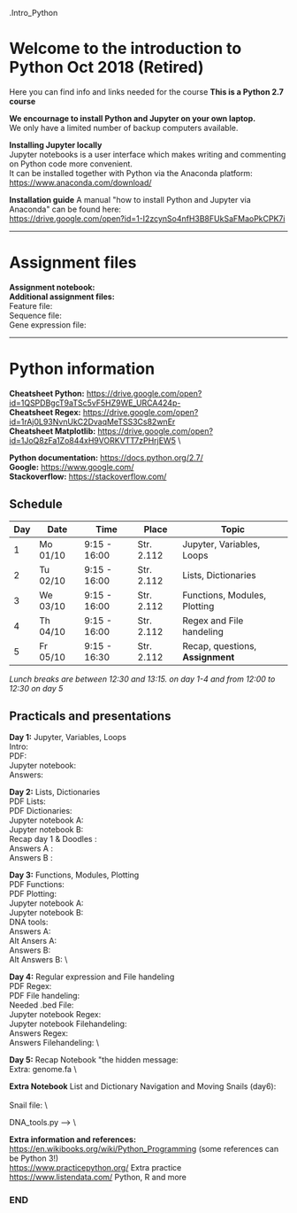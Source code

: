 .Intro_Python

# Welcome to the introduction to Python Oct 2018 (Retired)

Here you can find info and links needed for the course
**This is a Python 2.7 course**

**We encournage to install Python and Jupyter on your own laptop.** \
We only have a limited number of backup computers available.

**Installing Jupyter locally**\
Jupyter notebooks is a user interface which makes writing and commenting on Python code more convenient.\
It can be installed together with Python via the Anaconda platform:\
https://www.anaconda.com/download/

**Installation guide**
A manual "how to install Python and Jupyter via Anaconda" can be found here:\
https://drive.google.com/open?id=1-I2zcynSo4nfH3B8FUkSaFMaoPkCPK7i 


--------------------------------------------------------------------------------------
# Assignment files 

**Assignment notebook:**  \
**Additional assignment files:** \
Feature file: \
Sequence file:  \
Gene expression file: 

--------------------------------------------------------------------------------------

# Python information

**Cheatsheet Python:** https://drive.google.com/open?id=1QSPDBgcT9aTSc5vF5HZ9WE_URCA424p- \
**Cheatsheet Regex:** https://drive.google.com/open?id=1rAj0L93NvnUkC2DvaqMeTSS3Cs82wnEr \
**Cheatsheet Matplotlib:** https://drive.google.com/open?id=1JoQ8zFa1Zo844xH9VORKVTT7zPHrjEW5 \

**Python documentation:** https://docs.python.org/2.7/ \
**Google:** https://www.google.com/ \
**Stackoverflow:** https://stackoverflow.com/ 

## Schedule

| Day | Date     | Time          | Place      | Topic                            |
|-----|----------|---------------|------------|----------------------------------|
| 1   | Mo 01/10 |  9:15 - 16:00 | Str. 2.112 | Jupyter, Variables, Loops        |
| 2   | Tu 02/10 |  9:15 - 16:00 | Str. 2.112 | Lists, Dictionaries              |
| 3   | We 03/10 |  9:15 - 16:00 | Str. 2.112 | Functions, Modules, Plotting     |
| 4   | Th 04/10 |  9:15 - 16:00 | Str. 2.112 | Regex and File handeling         |
| 5   | Fr 05/10 |  9:15 - 16:30 | Str. 2.112 | Recap, questions, **Assignment** |


*Lunch breaks are between 12:30 and 13:15. on day 1-4 and from 12:00 to 12:30 on day 5*



## Practicals and presentations ###

**Day 1:** Jupyter, Variables, Loops\
Intro:  \
PDF:  \
Jupyter notebook:  \
Answers:  

**Day 2:** Lists, Dictionaries \
PDF Lists:  \
PDF Dictionaries:  \
Jupyter notebook A:  \
Jupyter notebook B:  \
Recap day 1 & Doodles :  \
Answers A :  \
Answers B : 

**Day 3:** Functions, Modules, Plotting\
PDF Functions:  \
PDF Plotting:  \
Jupyter notebook A:  \
Jupyter notebook B:  \
DNA tools:  \
Answers A:  \
Alt Ansers A:  \
Answers B:  \
Alt Answers B: \

**Day 4:** Regular expression and File handeling\
PDF Regex:  \
PDF File handeling:  \
Needed .bed File:  \
Jupyter notebook Regex:  \
Jupyter notebook Filehandeling:  \
Answers Regex:  \
Answers Filehandeling:  \

**Day 5:** Recap
Notebook "the hidden message:  \
Extra: genome.fa  \


**Extra Notebook** List and Dictionary Navigation and Moving Snails (day6): \
 \
      Snail file: \

  DNA_tools.py -->   \


**Extra information and references:** \
https://en.wikibooks.org/wiki/Python_Programming (some references can be Python 3!) \
https://www.practicepython.org/ Extra practice \
https://www.listendata.com/ Python, R and more


### END

